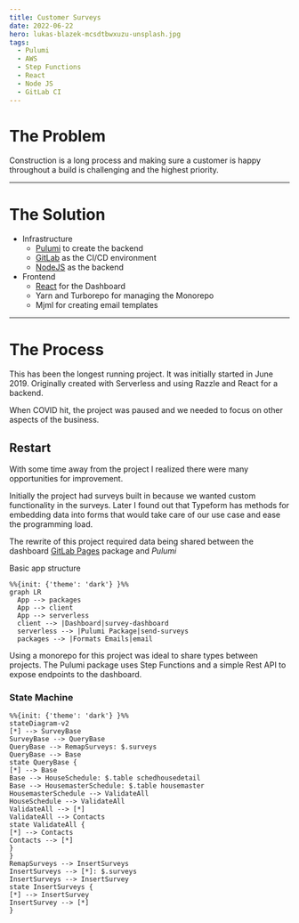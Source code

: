 ```yaml
---
title: Customer Surveys
date: 2022-06-22
hero: lukas-blazek-mcsdtbwxuzu-unsplash.jpg
tags:
  - Pulumi
  - AWS
  - Step Functions
  - React
  - Node JS
  - GitLab CI
---
```



# The Problem
Construction is a long process and making sure a customer is happy throughout a build is challenging and the highest priority.

---

# The Solution

- Infrastructure
  - [Pulumi](/tags/pulumi) to create the backend
  - [GitLab](/tags/git-lab-ci) as the CI/CD environment
  - [NodeJS](/tags/node-js) as the backend
- Frontend
  - [React](/tags/react) for the Dashboard
  - Yarn and Turborepo for managing the Monorepo
  - Mjml for creating email templates

---

# The Process

This has been the longest running project. It was initially started in June 2019. Originally created with Serverless and using Razzle and React for a backend. 

When COVID hit, the project was paused and we needed to focus on other aspects of the business.


## Restart

With some time away from the project I realized there were many opportunities for improvement.

<!-- First - the survey was included with the application which wasn't a necessary feature.
 -->
Initially the project had surveys built in because we wanted custom functionality in the surveys. Later I found out that Typeform has methods for embedding data into forms that would take care of our use case and ease the programming load.

The rewrite of this project required data being shared between the dashboard [GitLab Pages](/tags/git-lab-ci) package and *Pulumi*

Basic app structure

```mermaid
%%{init: {'theme': 'dark'} }%%
graph LR
  App --> packages
  App --> client
  App --> serverless
  client --> |Dashboard|survey-dashboard
  serverless --> |Pulumi Package|send-surveys
  packages --> |Formats Emails|email
```

Using a monorepo for this project was ideal to share types between projects. The Pulumi package uses Step Functions and a simple Rest API to expose endpoints to the dashboard.


### State Machine


```mermaid
%%{init: {'theme': 'dark'} }%%
stateDiagram-v2
[*] --> SurveyBase
SurveyBase --> QueryBase
QueryBase --> RemapSurveys: $.surveys
QueryBase --> Base
state QueryBase {
[*] --> Base
Base --> HouseSchedule: $.table schedhousedetail
Base --> HousemasterSchedule: $.table housemaster
HousemasterSchedule --> ValidateAll
HouseSchedule --> ValidateAll
ValidateAll --> [*]
ValidateAll --> Contacts
state ValidateAll {
[*] --> Contacts
Contacts --> [*]
}
}
RemapSurveys --> InsertSurveys
InsertSurveys --> [*]: $.surveys
InsertSurveys --> InsertSurvey
state InsertSurveys {
[*] --> InsertSurvey
InsertSurvey --> [*]
}

```





